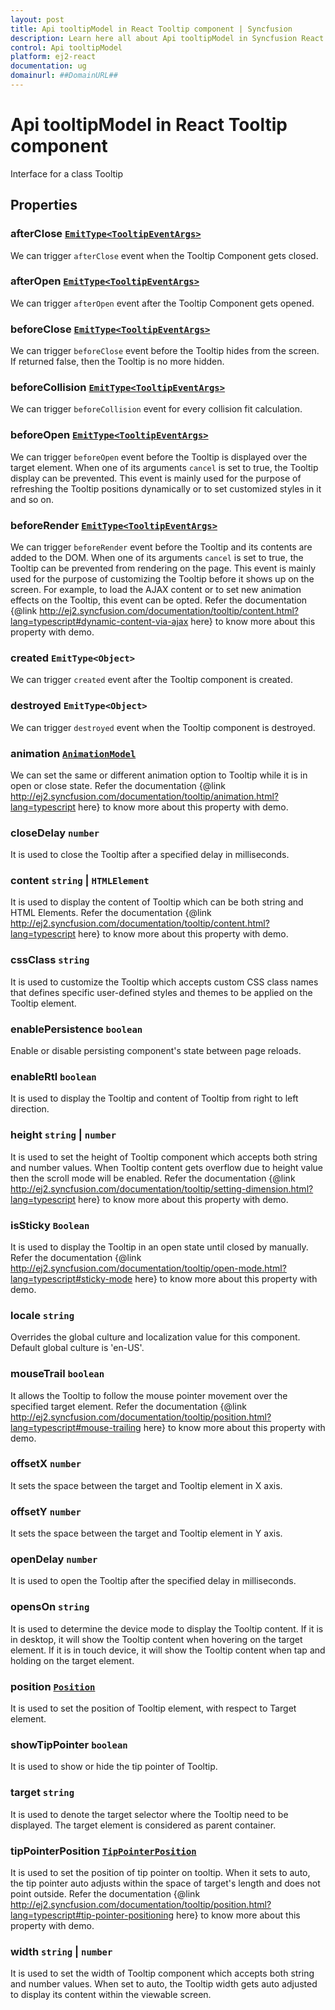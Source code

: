 ```yaml
---
layout: post
title: Api tooltipModel in React Tooltip component | Syncfusion
description: Learn here all about Api tooltipModel in Syncfusion React Tooltip component of Syncfusion Essential JS 2 and more.
control: Api tooltipModel 
platform: ej2-react
documentation: ug
domainurl: ##DomainURL##
---
```


# Api tooltipModel in React Tooltip component

Interface for a class Tooltip

## Properties

### afterClose [`EmitType<TooltipEventArgs>`](https://ej2.syncfusion.com/react/documentation/api-tooltipEventArgs.html)

We can trigger `afterClose` event when the Tooltip Component gets closed.

### afterOpen [`EmitType<TooltipEventArgs>`](https://ej2.syncfusion.com/react/documentation/api-tooltipEventArgs.html)

We can trigger `afterOpen` event after the Tooltip Component gets opened.

### beforeClose [`EmitType<TooltipEventArgs>`](https://ej2.syncfusion.com/react/documentation/api-tooltipEventArgs.html)

We can trigger `beforeClose` event before the Tooltip hides from the screen. If returned false, then the Tooltip is no more hidden.

### beforeCollision [`EmitType<TooltipEventArgs>`](https://ej2.syncfusion.com/react/documentation/api-tooltipEventArgs.html)

We can trigger `beforeCollision` event for every collision fit calculation.

### beforeOpen [`EmitType<TooltipEventArgs>`](https://ej2.syncfusion.com/react/documentation/api-tooltipEventArgs.html)

We can trigger `beforeOpen` event before the Tooltip is displayed over the target element.
When one of its arguments `cancel` is set to true, the Tooltip display can be prevented. This event is mainly used for the purpose of refreshing the Tooltip positions dynamically or to set customized styles in it and so on.

### beforeRender [`EmitType<TooltipEventArgs>`](https://ej2.syncfusion.com/react/documentation/api-tooltipEventArgs.html)

We can trigger `beforeRender` event before the Tooltip and its contents are added to the DOM.
When one of its arguments `cancel` is set to true, the Tooltip can be prevented from rendering on the page. This event is mainly used for the purpose of customizing the Tooltip before it shows up on the screen.
For example, to load the AJAX content or to set new animation effects on the Tooltip, this event can be opted.
Refer the documentation {@link http://ej2.syncfusion.com/documentation/tooltip/content.html?lang=typescript#dynamic-content-via-ajax here} to know more about this property with demo.

### created  `EmitType<Object>`

We can trigger `created` event after the Tooltip component is created.

### destroyed  `EmitType<Object>`

We can trigger `destroyed` event when the Tooltip component is destroyed.

### animation [`AnimationModel`](https://ej2.syncfusion.com/react/documentation/api-animationModel.html)

We can set the same or different animation option to Tooltip while it is in open or close state.
Refer the documentation {@link http://ej2.syncfusion.com/documentation/tooltip/animation.html?lang=typescript here} to know more about this property with demo.

### closeDelay `number`

It is used to close the Tooltip after a specified delay in milliseconds.

### content `string` &#124;  `HTMLElement`

It is used to display the content of Tooltip which can be both string and HTML Elements.
Refer the documentation {@link http://ej2.syncfusion.com/documentation/tooltip/content.html?lang=typescript here} to know more about this property with demo.

### cssClass `string`

It is used to customize the Tooltip which accepts custom CSS class names that defines specific user-defined styles and themes to be applied on the Tooltip element.

### enablePersistence `boolean`

Enable or disable persisting component's state between page reloads.

### enableRtl `boolean`

It is used to display the Tooltip and content of Tooltip from right to left direction.

### height `string` &#124;  `number`

It is used to set the height of Tooltip component which accepts both string and number values.
When Tooltip content gets overflow due to height value then the scroll mode will be enabled. Refer the documentation {@link http://ej2.syncfusion.com/documentation/tooltip/setting-dimension.html?lang=typescript here} to know more about this property with demo.

### isSticky `Boolean`

It is used to display the Tooltip in an open state until closed by manually.
Refer the documentation {@link http://ej2.syncfusion.com/documentation/tooltip/open-mode.html?lang=typescript#sticky-mode here} to know more about this property with demo.

### locale `string`

Overrides the global culture and localization value for this component. Default global culture is 'en-US'.

### mouseTrail `boolean`

It allows the Tooltip to follow the mouse pointer movement over the specified target element. Refer the documentation {@link http://ej2.syncfusion.com/documentation/tooltip/position.html?lang=typescript#mouse-trailing here} to know more about this property with demo.

### offsetX `number`

It sets the space between the target and Tooltip element in X axis.

### offsetY `number`

It sets the space between the target and Tooltip element in Y axis.

### openDelay `number`

It is used to open the Tooltip after the specified delay in milliseconds.

### opensOn `string`

It is used to determine the device mode to display the Tooltip content.
If it is in desktop, it will show the Tooltip content when hovering on the target element.
If it is in touch device, it will show the Tooltip content when tap and holding on the target element.

### position [`Position`](https://ej2.syncfusion.com/react/documentation/api-position.html)

It is used to set the position of Tooltip element, with respect to Target element.

### showTipPointer `boolean`

It is used to show or hide the tip pointer of Tooltip.

### target `string`

It is used to denote the target selector where the Tooltip need to be displayed. The target element is considered as parent container.

### tipPointerPosition [`TipPointerPosition`](https://ej2.syncfusion.com/react/documentation/api-tipPointerPosition.html)

It is used to set the position of tip pointer on tooltip.
When it sets to auto, the tip pointer auto adjusts within the space of target's length and does not point outside.
Refer the documentation {@link http://ej2.syncfusion.com/documentation/tooltip/position.html?lang=typescript#tip-pointer-positioning here} to know more about this property with demo.

### width `string` &#124;  `number`

It is used to set the width of Tooltip component which accepts both string and number values.
When set to auto, the Tooltip width gets auto adjusted to display its content within the viewable screen.

